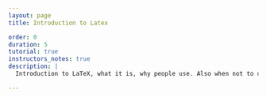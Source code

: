 ```yaml
---
layout: page
title: Introduction to Latex

order: 0
duration: 5
tutorial: true
instructors_notes: true
description: |
  Introduction to LaTeX, what it is, why people use. Also when not to use it.

---
```











